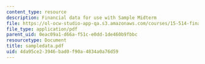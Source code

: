 ```yaml
---
content_type: resource
description: Financial data for use with Sample Midterm
file: https://ol-ocw-studio-app-qa.s3.amazonaws.com/courses/15-514-financial-and-managerial-accounting-summer-2003/4da95ce23946bad0f90a4834a0a76d59_sampledata.pdf
file_type: application/pdf
parent_uid: 0eac09a1-d66a-f51c-e0dd-1de460b9fbbc
resourcetype: Document
title: sampledata.pdf
uid: 4da95ce2-3946-bad0-f90a-4834a0a76d59
---
```

